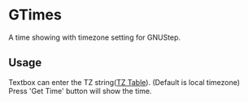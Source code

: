 # GTimes
A time showing with timezone setting for GNUStep.

## Usage
Textbox can enter the TZ string([TZ Table](https://en.wikipedia.org/wiki/List_of_tz_database_time_zones)). (Default is local timezone)<br>
Press 'Get Time' button will show the time.
